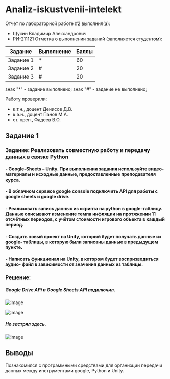 # Analiz-iskustvenii-intelekt
Отчет по лабораторной работе #2 выполнил(а):
- Щукин Владимир Александрович
- РИ-211121
Отметка о выполнении заданий (заполняется студентом):

| Задание | Выполнение | Баллы |
| ------ | ------ | ------ |
| Задание 1 | * | 60 |
| Задание 2 | # | 20 |
| Задание 3 | # | 20 |

знак "*" - задание выполнено; знак "#" - задание не выполнено;

Работу проверили:
- к.т.н., доцент Денисов Д.В.
- к.э.н., доцент Панов М.А.
- ст. преп., Фадеев В.О.






## Задание 1

### Задание: Реализовать совместную работу и передачу данных в связке Python
#### - Google-Sheets – Unity. При выполнении задания используйте видео-материалы и исходные данные, предоставленные преподавателя курса.
#### - В облачном сервисе google console подключить API для работы с google sheets и google drive.
#### - Реализовать запись данных из скрипта на python в google-таблицу. Данные описывают изменение темпа инфляции на протяжении 11 отсчётных периодов, с учётом стоимости игрового объекта в каждый период.
#### - Создать новый проект на Unity, который будет получать данные из google- таблицы, в которую были записаны данные в предыдущем пункте.
#### - Написать функционал на Unity, в котором будет воспризводиться аудио- файл в зависимости от значения данных из таблицы.

### Решение:
##### Google Drive APi и Google Sheets API подключил. 

![image](https://user-images.githubusercontent.com/114513570/195173701-411dab6b-c4b2-4d80-aa48-dff11f130cd4.png)

![image](https://user-images.githubusercontent.com/114513570/195173746-aab15280-c927-4c8e-88f8-38c0f349672c.png)

##### Но застрял здесь. 

![image](https://user-images.githubusercontent.com/114513570/195176010-6d07c5e0-7ede-4a2a-8086-ad1995ce41e9.png)


## Выводы
Познакомился с программными средствами для организции передачи данных между инструментами google, Python и Unity.


